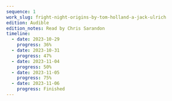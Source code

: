 ```yaml
---
sequence: 1
work_slug: fright-night-origins-by-tom-holland-a-jack-ulrich
edition: Audible
edition_notes: Read by Chris Sarandon
timeline:
  - date: 2023-10-29
    progress: 36%
  - date: 2023-10-31
    progress: 47%
  - date: 2023-11-04
    progress: 50%
  - date: 2023-11-05
    progress: 75%
  - date: 2023-11-06
    progress: Finished
---
```

